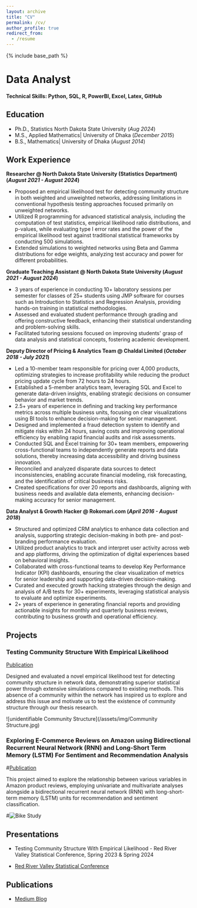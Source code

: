 ```yaml
---
layout: archive
title: "CV"
permalink: /cv/
author_profile: true
redirect_from:
  - /resume
---
```


{% include base_path %}

# Data Analyst

#### Technical Skills: Python, SQL, R, PowerBI, Excel, Latex, GitHub

## Education
- Ph.D., Statistics North Dakota State University (_Aug 2024_)								       		
- M.S., Applied Mathematics| University of Dhaka (_December 2015_)	 			        		
- B.S., Mathematics| University of Dhaka (_August 2014_)
  
## Work Experience
**Researcher @ North Dakota State University (Statistics Department) (_August 2021 - August 2024_)**
- Proposed an empirical likelihood test for detecting community structure in both weighted and unweighted networks, addressing limitations in conventional hypothesis testing approaches focused primarily on unweighted networks.
- Utilized R programming for advanced statistical analysis, including the computation of test statistics, empirical likelihood ratio distributions, and p-values, while evaluating type I error rates and the power of the empirical likelihood test against traditional statistical frameworks by conducting 500 simulations. 
- Extended simulations to weighted networks using Beta and Gamma distributions for edge weights, analyzing test accuracy and power for different probabilities.

**Graduate Teaching Assistant @ North Dakota State University (_August 2021 - August 2024_)**
- 3 years of experience in conducting 10+ laboratory sessions
per semester for classes of 25+ students using JMP software for courses such as Introduction to Statistics and Regression Analysis, providing hands-on training in statistical methodologies.
- Assessed and evaluated student performance through grading and offering constructive feedback, enhancing their statistical understanding and problem-solving skills.
- Facilitated tutoring sessions focused on improving students' grasp of data analysis and statistical concepts, fostering academic development.

**Deputy Director of Pricing & Analytics Team @ Chaldal Limited (_October 2018 - July 2021_)**
- Led a 10-member team responsible for pricing over 4,000 products, optimizing strategies to increase profitability while reducing the product pricing update cycle from 72 hours to 24 hours.
- Established a 5-member analytics team, leveraging SQL and Excel to generate data-driven insights, enabling strategic decisions on consumer behavior and market trends.
- 2.5+ years of experience in defining and tracking key performance metrics across multiple business units, focusing on clear visualizations using BI tools to enhance decision-making for senior management.
- Designed and implemented a fraud detection system to identify and mitigate risks within 24 hours, saving costs and improving operational efficiency by enabling rapid financial audits and risk assessments.
- Conducted SQL and Excel training for 30+ team members, empowering cross-functional teams to independently generate reports and data solutions, thereby increasing data accessibility and driving business innovation.
- Reconciled and analyzed disparate data sources to detect inconsistencies, enabling accurate financial modeling, risk forecasting, and the identification of critical business risks.
- Created specifications for over 20 reports and dashboards, aligning with business needs and available data elements, enhancing decision-making accuracy for senior management.

**Data Analyst & Growth Hacker @ Rokomari.com (_April 2016 - August 2018_)**
- Structured and optimized CRM analytics to enhance data collection and analysis, supporting strategic decision-making in both pre- and post-branding performance evaluation.
- Utilized product analytics to track and interpret user activity across web and app platforms, driving the optimization of digital experiences based on behavioral insights.
- Collaborated with cross-functional teams to develop Key Performance Indicator (KPI) dashboards, ensuring the clear visualization of metrics for senior leadership and supporting data-driven decision-making.
- Curated and executed growth hacking strategies through the design and analysis of A/B tests for 30+ experiments, leveraging statistical analysis to evaluate and optimize experiments.
- 2+ years of experience in generating financial reports and providing actionable insights for monthly and quarterly business reviews, contributing to business growth and operational efficiency.
  
## Projects
### Testing Community Structure With Empirical Likelihood
[Publication]([https://www.mdpi.com/1424-8220/22/8/3048](https://www.proquest.com/dissertations-theses/testing-community-structure-with-empirical/docview/3106288393/se-2?accountid=201395))

Designed and evaluated a novel empirical likelihood test for detecting community structure in network data, demonstrating superior statistical power through extensive simulations compared to existing methods.
This absence of a community within the network has inspired us to explore and address this issue and motivate us to test the existence of community structure through our thesis research.

![unidentifiable Community Structure](/assets/img/Community Structure.jpg)

### Exploring E-Commerce Reviews on Amazon using Bidirectional Recurrent Neural Network (RNN) and Long-Short Term Memory (LSTM) For Sentiment and Recommendation Analysis
#[Publication](https://www.mdpi.com/1424-8220/22/11/4240)

This project aimed to explore the relationship between various variables in Amazon product reviews, employing univariate and multivariate analyses alongside a bidirectional recurrent neural network (RNN) with long-short-term memory (LSTM) units for recommendation and sentiment classification.

#![Bike Study](/assets/img/bike_study.jpeg)

## Presentations
- Testing Community Structure With Empirical Likelihood - Red River Valley Statistical Conference, Spring 2023 & Spring 2024

- [Red River Valley Statistical Conference](https://www.ndsu.edu/statistics/red_river_valley_statistical_conference/)

## Publications

- [Medium Blog](https://medium.com/@sharminhossain01)
